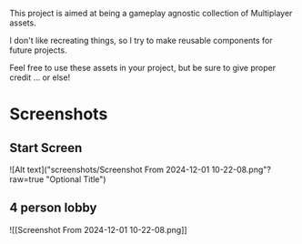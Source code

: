This project is aimed at being a gameplay agnostic collection of Multiplayer assets. 

I don't like recreating things, so I try to make reusable components for future projects. 

Feel free to use these assets in your project, but be sure to give proper credit ... or else!


# Screenshots
## Start Screen
![Alt text]("screenshots/Screenshot From 2024-12-01 10-22-08.png"?raw=true "Optional Title")

## 4 person lobby
![[Screenshot From 2024-12-01 10-22-08.png]]
